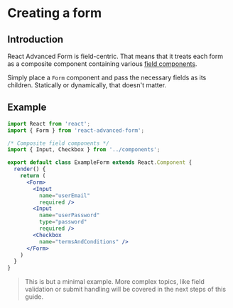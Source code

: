# Creating a form

## Introduction
React Advanced Form is field-centric. That means that it treats each form as a composite component containing various [field components](./creating-fields).

Simply place a `Form` component and pass the necessary fields as its children. Statically or dynamically, that doesn't matter.

## Example
```jsx
import React from 'react';
import { Form } from 'react-advanced-form';

/* Composite field components */
import { Input, Checkbox } from '../components';

export default class ExampleForm extends React.Component {
  render() {
    return (
      <Form>
        <Input
          name="userEmail"
          required />
        <Input
          name="userPassword"
          type="password"
          required />
        <Checkbox
          name="termsAndConditions" />
      </Form>
    )
  }
}
```

> This is but a minimal example. More complex topics, like field validation or submit handling will be covered in the next steps of this guide.
